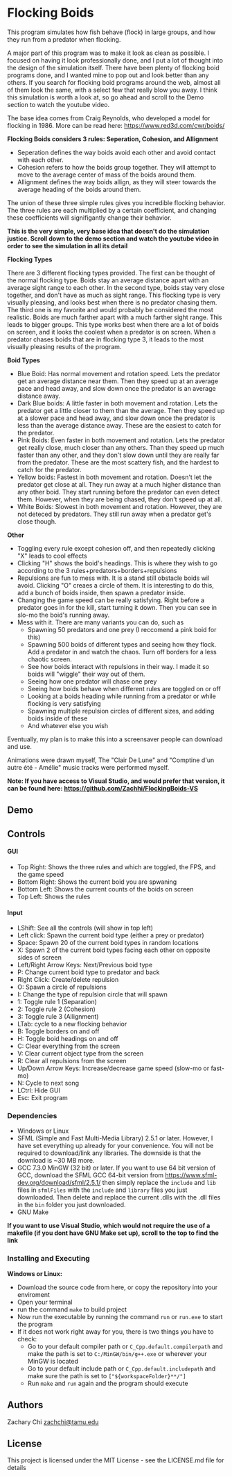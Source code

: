 # Flocking Boids
This program simulates how fish behave (flock) in large groups, and how they run from a predator when flocking.

A major part of this program was to make it look as clean as possible. I focused on having it look professionally done, and I put a lot of thought into the design of the simulation itself. There have been plenty of flocking boid programs done, and I wanted mine to pop out and look better than any others. If you search for flocking boid programs around the web, almost all of them look the same, with a select few that really blow you away. I think this simulation is worth a look at, so go ahead and scroll to the Demo section to watch the youtube video.

The base idea comes from Craig Reynolds, who developed a model for flocking in 1986. More can be read here: https://www.red3d.com/cwr/boids/

**Flocking Boids considers 3 rules: Seperation, Cohesion, and Allignment**
* Seperation defines the way boids avoid each other and avoid contact with each other. 
* Cohesion refers to how the boids group together. They will attempt to move to the average center of mass of the boids around them. 
* Allignment defines the way boids allign, as they will steer towards the average heading of the boids around them. 

The union of these three simple rules gives you incredible flocking behavior. The three rules are each multiplied by a certain coefficient, and changing these coefficients will signifigantly change their behavior.

**This is the very simple, very base idea that doesn't do the simulation justice. Scroll down to the demo section and watch the youtube video in order to see the simulation in all its detail** 

**Flocking Types**

There are 3 different flocking types provided. The first can be thought of the normal flocking type. Boids stay an average distance apart with an average sight range to each other. In the second type, boids stay very close together, and don't have as much as sight range. This flocking type is very visually pleasing, and looks best when there is no predator chasing them. The third one is my favorite and would probably be considered the most realistic. Boids are much farther apart with a much farther sight range. This leads to bigger groups. This type works best when there are a lot of boids on screen, and it looks the coolest when a predator is on screen. When a predator chases boids that are in flocking type 3, it leads to the most visually pleasing results of the program.

**Boid Types**

* Blue Boid: Has normal movement and rotation speed. Lets the predator get an average distance near them. Then they speed up at an average pace and head away, and slow down once the predator is an average distance away.
* Dark Blue boids: A little faster in both movement and rotation. Lets the predator get a little closer to them than the average. Then they speed up at a slower pace and head away, and slow down once the predator is less than the average distance away. These are the easiest to catch for the predator.
* Pink Boids: Even faster in both movement and rotation. Lets the predator get really close, much closer than any others. Than they speed up much faster than any other, and they don't slow down until they are really far from the predator. These are the most scattery fish, and the hardest to catch for the predator.
* Yellow boids: Fastest in both movement and rotation. Doesn't let the predator get close at all. They run away at a much higher distance than any other boid. They start running before the predator can even detect them. However, when they are being chased, they don't speed up at all.
* White Boids: Slowest in both movement and rotation. However, they are not deteced by predators. They still run away when a predator get's close though.

**Other**

* Toggling every rule except cohesion off, and then repeatedly clicking "X" leads to cool effects
* Clicking "H" shows the boid's headings. This is where they wish to go according to the 3 rules+predators+borders+repulsions
* Repulsions are fun to mess with. It is a stand still obstacle boids wil avoid. Clicking "O" creaes a circle of them. It is interesting to do this, add a bunch of boids inside, then spawn a predator inside.
* Changing the game speed can be really satisfying. Right before a predator goes in for the kill, start turning it down. Then you can see in slo-mo the boid's running away.
* Mess with it. There are many variants you can do, such as
  * Spawning 50 predators and one prey (I reccomend a pink boid for this)
  * Spawning 500 boids of different types and seeing how they flock. Add a predator in and watch the chaos. Turn off borders for a less chaotic screen.
  * See how boids interact with repulsions in their way. I made it so boids will "wiggle" their way out of them.
  * Seeing how one predator will chase one prey
  * Seeing how boids behave when different rules are toggled on or off
  * Looking at a boids heading while running from a predator or while flocking is very satisfying
  * Spawning multiple repulsion circles of different sizes, and adding boids inside of these
  * And whatever else you wish
 
Eventually, my plan is to make this into a screensaver people can download and use.

Animations were drawn myself, The "Clair De Lune" and "Comptine d'un autre été - Amélie" music tracks were performed myself.

**Note: If you have access to Visual Studio, and would prefer that version, it can be found here: https://github.com/Zachhi/FlockingBoids-VS**

## Demo

## Controls

#### GUI
* Top Right: Shows the three rules and which are toggled, the FPS, and the game speed
* Bottom Right: Shows the current boid you are spwaning
* Bottom Left: Shows the current counts of the boids on screen
* Top Left: Shows the rules

#### Input
* LShift: See all the controls (will show in top left)
* Left click: Spawn the current boid type (either a prey or predator)
* Space: Spawn 20 of the current boid types in random locations
* X: Spawn 2 of the current boid types facing each other on opposite sides of screen
* Left/Right Arrow Keys: Next/Previous boid type
* P: Change current boid type to predator and back
* Right Click: Create/delete repulsion
* O: Spawn a circle of repulsions
* I: Change the type of repulsion circle that will spawn
* 1: Toggle rule 1 (Separation)
* 2: Toggle rule 2 (Cohesion)
* 3: Toggle rule 3 (Allignment)
* LTab: cycle to a new flocking behavior
* B: Toggle borders on and off
* H: Toggle boid headings on and off
* C: Clear everything from the screen
* V: Clear current object type from the screen
* R: Clear all repulsions from the screen
* Up/Down Arrow Keys: Increase/decrease game speed (slow-mo or fast-mo)
* N: Cycle to next song
* LCtrl: Hide GUI
* Esc: Exit program

### Dependencies

* Windows or Linux
* SFML (Simple and Fast Multi-Media Library) 2.5.1 or later. However, I have set everything up already for your convenience. You will not be required to download/link any libraries. The downside is that the download is ~30 MB more.
* GCC 7.3.0 MinGW (32 bit) or later. If you want to use 64 bit version of GCC, download the SFML GCC 64-bit version from https://www.sfml-dev.org/download/sfml/2.5.1/ then simply replace the `include` and `lib` files in `sfmlFiles` with the `include` and `library` files you just downloaded. Then delete and replace the current .dlls with the .dll files in the `bin` folder you just downloaded.
* GNU Make

**If you want to use Visual Studio, which would not require the use of a makefile (if you dont have GNU Make set up), scroll to the top to find the link**

### Installing and Executing

**Windows or Linux:**
* Download the source code from here, or copy the repository into your enviroment
* Open your terminal
* run the command `make` to build project
* Now run the executable by running the command `run` or `run.exe` to start the program
* If it does not work right away for you, there is two things you have to check:
  * Go to your default compiler path or `C_Cpp.default.compilerpath` and make the path is set to `C:/MinGW/bin/g++.exe` or wherever your MinGW is located
  * Go to your default include path or `C_Cpp.default.includepath` and make sure the path is set to `["${workspaceFolder}**/"]`
  * Run `make` and `run` again and the program should execute

## Authors

Zachary Chi
zachchi@tamu.edu

## License

This project is licensed under the MIT License - see the LICENSE.md file for details
